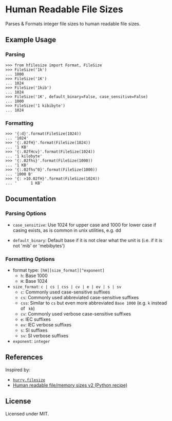 # Human Readable File Sizes

Parses & Formats integer file sizes to human readable file sizes.

## Example Usage

### Parsing

    >>> from hfilesize import Format, FileSize
    >>> FileSize('1k')
    ... 1000
    >>> FileSize('1K')
    ... 1024
    >>> FileSize('1kib')
    ... 1024
    >>> FileSize('1K', default_binary=False, case_sensitive=False)
    ... 1000
    >>> FileSize('1 kibibyte')
    ... 1024

### Formatting

    >>> '{:d}'.format(FileSize(1024))
    ... '1024'
    >>> '{:.02fH}'.format(FileSize(1024))
    ... '1 KB'
    >>> '{:.02fHcv}'.format(FileSize(1024))
    ... '1 kilobyte'
    >>> '{:.02fhs}'.format(FileSize(1000))
    ... '1 KB'
    >>> '{:.02fhs^0}'.format(FileSize(1000))
    ... '1000 B'
    >>> '{: >10.02fH}'.format(FileSize(1024))
    ... '      1 KB'

## Documentation

### Parsing Options

- `case_sensitive`:
Use 1024 for upper case and 1000 for lower case if casing exists, as is common in unix utilities, e.g. dd

- `default_binary`:
Default base if it is not clear what the unit is (i.e. if it is not 'mib' or 'mebibytes')

### Formatting Options

- format type:      `[hH][size_format][^exponent]`
    - `h`:              Base 1000
    - `H`:              Base 1024
- `size_format`:    `c | cs | css | cv | e | ev | s | sv`
    - `c`:              Commonly used case-sensitive suffixes 
    - `cs`:             Commonly used abbreviated case-sensitive suffixes
    - `css`:            Similar to `cs` but even more abbreviated `Base 1000` (e.g. `k` instead of ` kb`)
    - `cv`:             Commonly used verbose case-sensitive suffixes
    - `e`:              IEC suffixes
    - `ev`:             IEC verbose suffixes
    - `s`:              SI suffixes
    - `sv`:             SI verbose suffixes
- `exponent`:       `integer`

## References
Inspired by:

- [`hurry.filesize`](https://pypi.python.org/pypi/hurry.filesize)
- [Human readable file/memory sizes v2 (Python recipe) ](http://code.activestate.com/recipes/578323-human-readable-filememory-sizes-v2/)

## License
Licensed under MIT.
